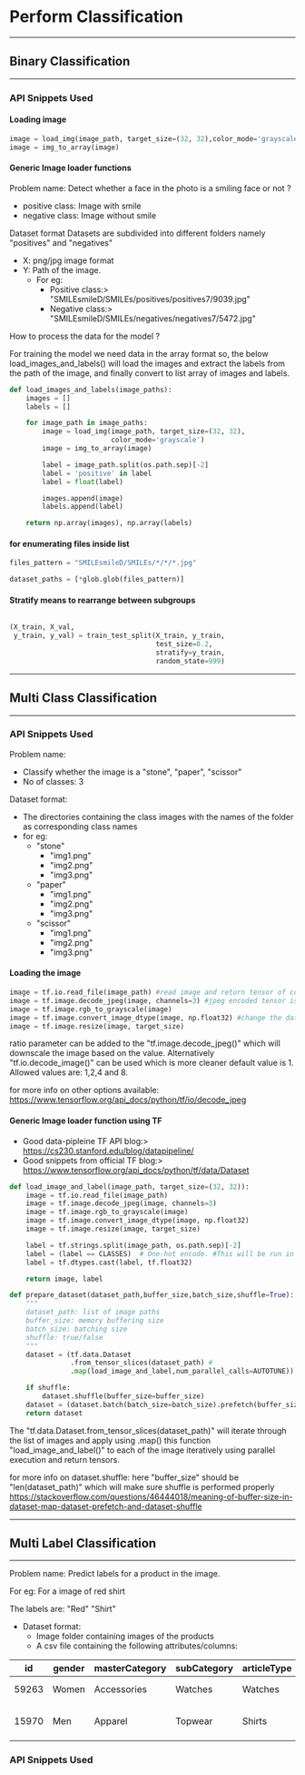 # Perform Classification
--------------------------------------------------------

## Binary Classification
--------------------------------------------------------
### API Snippets Used

#### Loading image
```python
image = load_img(image_path, target_size=(32, 32),color_mode='grayscale')
image = img_to_array(image)
```
#### Generic Image loader functions
Problem name:
Detect whether a face in the photo is a smiling face or not ?
* positive class: Image with smile
* negative class: Image without smile

Dataset format
Datasets are subdivided into different folders namely "positives" and "negatives"
* X: png/jpg image format
* Y: Path of the image.
    * For eg:
        * Positive class:>
            "SMILEsmileD/SMILEs/positives/positives7/9039.jpg"
        * Negative class:>
            "SMILEsmileD/SMILEs/negatives/negatives7/5472.jpg"

How to process the data for the model ?

For training the model we need data in the array format so,
the below load_images_and_labels() will load the images and extract the labels from
the path of the image, and finally convert to list array of images and labels.

```python
def load_images_and_labels(image_paths):
    images = []
    labels = []

    for image_path in image_paths:
        image = load_img(image_path, target_size=(32, 32),
                         color_mode='grayscale')
        image = img_to_array(image)

        label = image_path.split(os.path.sep)[-2]
        label = 'positive' in label
        label = float(label)

        images.append(image)
        labels.append(label)

    return np.array(images), np.array(labels)
```

#### for enumerating files inside list
```python
files_pattern = "SMILEsmileD/SMILEs/*/*/*.jpg"

dataset_paths = [*glob.glob(files_pattern)]
```

#### Stratify means to rearrange between subgroups
```python

(X_train, X_val,
 y_train, y_val) = train_test_split(X_train, y_train,
                                    test_size=0.2,
                                    stratify=y_train,
                                    random_state=999)

```
--------------------------------------------------------
## Multi Class Classification
--------------------------------------------------------
### API Snippets Used
Problem name:
* Classify whether the image is a "stone", "paper", "scissor"
* No of classes: 3

Dataset format:
* The directories containing the class images with the names of the folder as corresponding class names
* for eg:
    * "stone"
        * "img1.png"
        * "img2.png"
        * "img3.png"
    * "paper"
        * "img1.png"
        * "img2.png"
        * "img3.png"
    * "scissor"
        * "img1.png"
        * "img2.png"
        * "img3.png"

#### Loading the image

```python
image = tf.io.read_file(image_path) #read image and return tensor of contents
image = tf.image.decode_jpeg(image, channels=3) #jpeg encoded tensor is converted to uint8 tensor with RGB values and return it
image = tf.image.rgb_to_grayscale(image)
image = tf.image.convert_image_dtype(image, np.float32) #change the datatype of the image to float32
image = tf.image.resize(image, target_size)
```
ratio parameter can be added to the "tf.image.decode_jpeg()" which will downscale the image based on the value.
Alternatively "tf.io.decode_image()" can be used which is more cleaner
default value is 1.
Allowed values are: 1,2,4 and 8.

for more info on other options available:
https://www.tensorflow.org/api_docs/python/tf/io/decode_jpeg
#### Generic Image loader function using TF
* Good data-pipleine TF API blog:> https://cs230.stanford.edu/blog/datapipeline/
* Good snippets from official TF blog:> https://www.tensorflow.org/api_docs/python/tf/data/Dataset
```python
def load_image_and_label(image_path, target_size=(32, 32)):
    image = tf.io.read_file(image_path)
    image = tf.image.decode_jpeg(image, channels=3)
    image = tf.image.rgb_to_grayscale(image)
    image = tf.image.convert_image_dtype(image, np.float32)
    image = tf.image.resize(image, target_size)

    label = tf.strings.split(image_path, os.path.sep)[-2]
    label = (label == CLASSES)  # One-hot encode. #This will be run in looping fashion using map functionality
    label = tf.dtypes.cast(label, tf.float32)

    return image, label

def prepare_dataset(dataset_path,buffer_size,batch_size,shuffle=True):
    """
    dataset_path: list of image paths
    buffer_size: memory buffering size
    batch_size: batching size
    shuffle: true/false
    """
    dataset = (tf.data.Dataset
               .from_tensor_slices(dataset_path) #
               .map(load_image_and_label,num_parallel_calls=AUTOTUNE))

    if shuffle:
        dataset.shuffle(buffer_size=buffer_size)
    dataset = (dataset.batch(batch_size=batch_size).prefetch(buffer_size=buffer_size))
    return dataset
```
The "tf.data.Dataset.from_tensor_slices(dataset_path)" will iterate through the list of images and
apply using .map() this function "load_image_and_label()" to each of the image iteratively using parallel execution
and return tensors.

for more info on dataset.shuffle:
here "buffer_size" should be "len(dataset_path)" which will make sure shuffle is performed properly
https://stackoverflow.com/questions/46444018/meaning-of-buffer-size-in-dataset-map-dataset-prefetch-and-dataset-shuffle

--------------------------------------------------------
## Multi Label Classification
--------------------------------------------------------
Problem name: Predict labels for a product in the image.

For eg: For a image of red shirt

The labels are: "Red" "Shirt"

* Dataset format: 
    * Image folder containing images of the products
    * A csv file containing the following attributes/columns:


id | gender | masterCategory | subCategory | articleType | baseColour | season | year | usage | productDetails
--- | --- | --- | --- | --- | --- | --- | --- | --- | ---
59263 | Women | Accessories | Watches | Watches | Silver | Winter | 2016 | Casual | Titan Women Silver Watch
15970 | Men | Apparel | Topwear | Shirts | Navy Blue | Fall | 2011 | Casual | Turtle Check Men Navy Blue Shirt




### API Snippets Used
